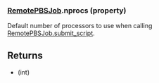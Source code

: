 ### [RemotePBSJob](RemotePBSJob.md).nprocs (property)




Default number of processors to use when calling [RemotePBSJob.submit_script](RemotePBSJob.submit_script.md).

Returns
---------
* (int)

